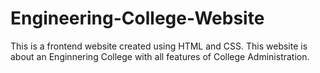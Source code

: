 # Engineering-College-Website
This is a frontend website created using HTML and CSS. This website is about an Enginnering College with all features of College Administration.
